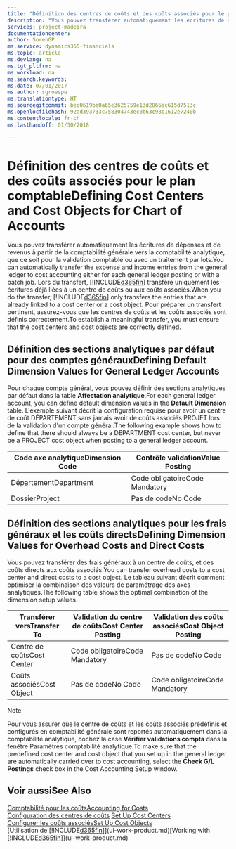 ```yaml
---
title: "Définition des centres de coûts et des coûts associés pour le plan comptable | Microsoft Docs"
description: "Vous pouvez transférer automatiquement les écritures de dépenses et de revenus à partir de la comptabilité générale vers la comptabilité analytique, que ce soit pour la validation comptable ou avec un traitement par lots. Lors du transfert, le système transfère uniquement les écritures déjà liées à un centre de coûts ou aux coûts associés. Pour préparer un transfert pertinent, assurez-vous que les centres de coûts et les coûts associés sont définis correctement."
services: project-madeira
documentationcenter: 
author: SorenGP
ms.service: dynamics365-financials
ms.topic: article
ms.devlang: na
ms.tgt_pltfrm: na
ms.workload: na
ms.search.keywords: 
ms.date: 07/01/2017
ms.author: sgroespe
ms.translationtype: HT
ms.sourcegitcommit: bec0619be0a65e3625759e13d2866ac615d7513c
ms.openlocfilehash: 92ad393733c758304743ec0b63c98c1612e7240b
ms.contentlocale: fr-ch
ms.lasthandoff: 01/30/2018

---
```

# <a name="defining-cost-centers-and-cost-objects-for-chart-of-accounts"></a><span data-ttu-id="6ec9f-105">Définition des centres de coûts et des coûts associés pour le plan comptable</span><span class="sxs-lookup"><span data-stu-id="6ec9f-105">Defining Cost Centers and Cost Objects for Chart of Accounts</span></span>
<span data-ttu-id="6ec9f-106">Vous pouvez transférer automatiquement les écritures de dépenses et de revenus à partir de la comptabilité générale vers la comptabilité analytique, que ce soit pour la validation comptable ou avec un traitement par lots.</span><span class="sxs-lookup"><span data-stu-id="6ec9f-106">You can automatically transfer the expense and income entries from the general ledger to cost accounting either for each general ledger posting or with a batch job.</span></span> <span data-ttu-id="6ec9f-107">Lors du transfert, [!INCLUDE[d365fin](includes/d365fin_md.md)] transfère uniquement les écritures déjà liées à un centre de coûts ou aux coûts associés.</span><span class="sxs-lookup"><span data-stu-id="6ec9f-107">When you do the transfer, [!INCLUDE[d365fin](includes/d365fin_md.md)] only transfers the entries that are already linked to a cost center or a cost object.</span></span> <span data-ttu-id="6ec9f-108">Pour préparer un transfert pertinent, assurez-vous que les centres de coûts et les coûts associés sont définis correctement.</span><span class="sxs-lookup"><span data-stu-id="6ec9f-108">To establish a meaningful transfer, you must ensure that the cost centers and cost objects are correctly defined.</span></span>  

## <a name="defining-default-dimension-values-for-general-ledger-accounts"></a><span data-ttu-id="6ec9f-109">Définition des sections analytiques par défaut pour des comptes généraux</span><span class="sxs-lookup"><span data-stu-id="6ec9f-109">Defining Default Dimension Values for General Ledger Accounts</span></span>  
<span data-ttu-id="6ec9f-110">Pour chaque compte général, vous pouvez définir des sections analytiques par défaut dans la table **Affectation analytique**.</span><span class="sxs-lookup"><span data-stu-id="6ec9f-110">For each general ledger account, you can define default dimension values in the **Default Dimension** table.</span></span> <span data-ttu-id="6ec9f-111">L'exemple suivant décrit la configuration requise pour avoir un centre de coût DÉPARTEMENT sans jamais avoir de coûts associés PROJET lors de la validation d'un compte général.</span><span class="sxs-lookup"><span data-stu-id="6ec9f-111">The following example shows how to define that there should always be a DEPARTMENT cost center, but never be a PROJECT cost object when posting to a general ledger account.</span></span>  

|<span data-ttu-id="6ec9f-112">**Code axe analytique**</span><span class="sxs-lookup"><span data-stu-id="6ec9f-112">**Dimension Code**</span></span>|<span data-ttu-id="6ec9f-113">**Contrôle validation**</span><span class="sxs-lookup"><span data-stu-id="6ec9f-113">**Value Posting**</span></span>|  
|------------------------------------------|-----------------------------------------|  
|<span data-ttu-id="6ec9f-114">Département</span><span class="sxs-lookup"><span data-stu-id="6ec9f-114">Department</span></span>|<span data-ttu-id="6ec9f-115">Code obligatoire</span><span class="sxs-lookup"><span data-stu-id="6ec9f-115">Code Mandatory</span></span>|  
|<span data-ttu-id="6ec9f-116">Dossier</span><span class="sxs-lookup"><span data-stu-id="6ec9f-116">Project</span></span>|<span data-ttu-id="6ec9f-117">Pas de code</span><span class="sxs-lookup"><span data-stu-id="6ec9f-117">No Code</span></span>|  

## <a name="defining-dimension-values-for-overhead-costs-and-direct-costs"></a><span data-ttu-id="6ec9f-118">Définition des sections analytiques pour les frais généraux et les coûts directs</span><span class="sxs-lookup"><span data-stu-id="6ec9f-118">Defining Dimension Values for Overhead Costs and Direct Costs</span></span>  
 <span data-ttu-id="6ec9f-119">Vous pouvez transférer des frais généraux à un centre de coûts, et des coûts directs aux coûts associés.</span><span class="sxs-lookup"><span data-stu-id="6ec9f-119">You can transfer overhead costs to a cost center and direct costs to a cost object.</span></span> <span data-ttu-id="6ec9f-120">Le tableau suivant décrit comment optimiser la combinaison des valeurs de paramétrage des axes analytiques.</span><span class="sxs-lookup"><span data-stu-id="6ec9f-120">The following table shows the optimal combination of the dimension setup values.</span></span>  

|<span data-ttu-id="6ec9f-121">Transférer vers</span><span class="sxs-lookup"><span data-stu-id="6ec9f-121">Transfer To</span></span>|<span data-ttu-id="6ec9f-122">Validation du centre de coûts</span><span class="sxs-lookup"><span data-stu-id="6ec9f-122">Cost Center Posting</span></span>|<span data-ttu-id="6ec9f-123">Validation des coûts associés</span><span class="sxs-lookup"><span data-stu-id="6ec9f-123">Cost Object Posting</span></span>|  
|-----------------|-------------------------|-------------------------|  
|<span data-ttu-id="6ec9f-124">Centre de coûts</span><span class="sxs-lookup"><span data-stu-id="6ec9f-124">Cost Center</span></span>|<span data-ttu-id="6ec9f-125">Code obligatoire</span><span class="sxs-lookup"><span data-stu-id="6ec9f-125">Code Mandatory</span></span>|<span data-ttu-id="6ec9f-126">Pas de code</span><span class="sxs-lookup"><span data-stu-id="6ec9f-126">No Code</span></span>|  
|<span data-ttu-id="6ec9f-127">Coûts associés</span><span class="sxs-lookup"><span data-stu-id="6ec9f-127">Cost Object</span></span>|<span data-ttu-id="6ec9f-128">Pas de code</span><span class="sxs-lookup"><span data-stu-id="6ec9f-128">No Code</span></span>|<span data-ttu-id="6ec9f-129">Code obligatoire</span><span class="sxs-lookup"><span data-stu-id="6ec9f-129">Code Mandatory</span></span>|  

> [!NOTE]  
>  <span data-ttu-id="6ec9f-130">Pour vous assurer que le centre de coûts et les coûts associés prédéfinis et configurés en comptabilité générale sont reportés automatiquement dans la comptabilité analytique, cochez la case **Vérifier validations compta** dans la fenêtre Paramètres comptabilité analytique.</span><span class="sxs-lookup"><span data-stu-id="6ec9f-130">To make sure that the predefined cost center and cost object that you set up in the general ledger are automatically carried over to cost accounting, select the **Check G/L Postings** check box in the Cost Accounting Setup window.</span></span>  

## <a name="see-also"></a><span data-ttu-id="6ec9f-131">Voir aussi</span><span class="sxs-lookup"><span data-stu-id="6ec9f-131">See Also</span></span>  
[<span data-ttu-id="6ec9f-132">Comptabilité pour les coûts</span><span class="sxs-lookup"><span data-stu-id="6ec9f-132">Accounting for Costs</span></span>](finance-manage-cost-accounting.md)  
<span data-ttu-id="6ec9f-133">[Configuration des centres de coûts](finance-how-to-set-up-cost-centers.md) </span><span class="sxs-lookup"><span data-stu-id="6ec9f-133">[Set Up Cost Centers](finance-how-to-set-up-cost-centers.md) </span></span>  
[<span data-ttu-id="6ec9f-134">Configurer les coûts associés</span><span class="sxs-lookup"><span data-stu-id="6ec9f-134">Set Up Cost Objects</span></span>](finance-how-to-set-up-cost-objects.md)  
<span data-ttu-id="6ec9f-135">[Utilisation de [!INCLUDE[d365fin](includes/d365fin_md.md)]](ui-work-product.md)</span><span class="sxs-lookup"><span data-stu-id="6ec9f-135">[Working with [!INCLUDE[d365fin](includes/d365fin_md.md)]](ui-work-product.md)</span></span>

